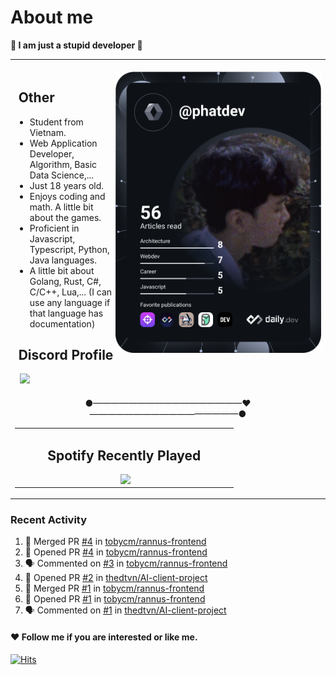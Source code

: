 # About me

<p><b>🤡 I am just a stupid developer 🤡</b></p>

<div>
    <table align="center">
        <tr>
            <td>
                <div align="right">
                    <br/>
                    <img align="right" height="450px" src="https://github.com/phatdev12/phatdev12/blob/main/devcard.svg"/>
                </div>
                <h2> ‍ ‍Other</h2>
                <ul>    
                    <li>Student from Vietnam.</li>
                    <li>Web Application Developer, Algorithm, Basic Data Science,...</li>
                    <li>Just 18 years old.</li>
                    <li>Enjoys coding and math. A little bit about the games.</li>
                    <li>Proficient in Javascript, Typescript, Python, Java languages.</li>
                    <li>A little bit about Golang, Rust, C#, C/C++, Lua,... (I can use any language if that language has documentation)</li>
                </ul>
                <h2> ‍ ‍Discord Profile</h2>
                <span> ‍ ‍   </span><a href="https://discord.com/users/989176587469586482"><img src="https://discord-readme-badge.vercel.app/api?id=989176587469586482"/></a>
            </td>
        </tr>
        <tr>
            <td>
                <table align="center">
                    <p align="center">●—————————————————❤️—————————————————●</p>
                    <td>
                        <h2 align="center">Spotify Recently Played</h2>
                        <span> ‍   ‍   ‍   ‍   ‍   ‍   ‍   ‍   ‍   ‍   ‍   ‍   ‍   ‍   ‍   ‍   ‍     ‍   ‍   ‍   ‍   ‍     ‍   ‍   ‍   ‍   ‍     ‍   ‍     ‍   ‍     ‍   ‍     ‍   ‍       ‍   ‍     ‍   ‍       ‍   ‍     ‍   ‍  <img align="top" src="https://spotify-recently-played-readme.vercel.app/api?user=31atwjjntby7tk6j2xodxggmlio4&count=5"/>     ‍   ‍     ‍   ‍       ‍   ‍     ‍   ‍     ‍   ‍     ‍   ‍     ‍   ‍   ‍   ‍   ‍     ‍   ‍   ‍   ‍   ‍   ‍   ‍   ‍   ‍   ‍   ‍   ‍   ‍   ‍   ‍   ‍   ‍   ‍   ‍   ‍   ‍     ‍   ‍     ‍   ‍  </span>
                    </td>
                </table>
            </td>
        </tr> 
    </table>

</div>

### Recent Activity
<!--START_SECTION:activity-->
1. 🎉 Merged PR [#4](https://github.com/tobycm/rannus-frontend/pull/4) in [tobycm/rannus-frontend](https://github.com/tobycm/rannus-frontend)
2. 💪 Opened PR [#4](https://github.com/tobycm/rannus-frontend/pull/4) in [tobycm/rannus-frontend](https://github.com/tobycm/rannus-frontend)
3. 🗣 Commented on [#3](https://github.com/tobycm/rannus-frontend/issues/3#issuecomment-2343311210) in [tobycm/rannus-frontend](https://github.com/tobycm/rannus-frontend)
4. 💪 Opened PR [#2](https://github.com/thedtvn/AI-client-project/pull/2) in [thedtvn/AI-client-project](https://github.com/thedtvn/AI-client-project)
5. 🎉 Merged PR [#1](https://github.com/tobycm/rannus-frontend/pull/1) in [tobycm/rannus-frontend](https://github.com/tobycm/rannus-frontend)
6. 💪 Opened PR [#1](https://github.com/tobycm/rannus-frontend/pull/1) in [tobycm/rannus-frontend](https://github.com/tobycm/rannus-frontend)
7. 🗣 Commented on [#1](https://github.com/thedtvn/AI-client-project/pull/1#issuecomment-2320912209) in [thedtvn/AI-client-project](https://github.com/thedtvn/AI-client-project)
<!--END_SECTION:activity-->


#### ❤ Follow me if you are interested or like me.

<a href="https://hits.sh/github.com/phatdev12/"><img alt="Hits" src="https://profile-counter.glitch.me/phatdev/count.svg"/></a>

